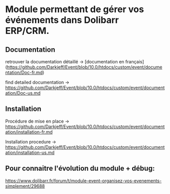 # Module permettant de gérer vos événements dans Dolibarr ERP/CRM.

## Documentation
retrouver la documentation détaillé -> [documentation en français] (https://github.com/Darkjeff/Event/blob/10.0/htdocs/custom/event/documentation/Doc-fr.md)

find detailed documentation -> https://github.com/Darkjeff/Event/blob/10.0/htdocs/custom/event/documentation/Doc-us.md

## Installation
Procédure de mise en place -> https://github.com/Darkjeff/Event/blob/10.0/htdocs/custom/event/documentation/installation-fr.md

Installation procedure -> https://github.com/Darkjeff/Event/blob/10.0/htdocs/custom/event/documentation/installation-us.md


## Pour connaitre l'évolution du module + débug:
https://www.dolibarr.fr/forum/t/module-event-organisez-vos-evenements-simplement/29688

